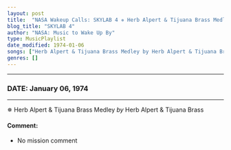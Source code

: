 ```yaml
---
layout: post
title:  "NASA Wakeup Calls: SKYLAB 4 ✵ Herb Alpert & Tijuana Brass Medley by Herb Alpert & Tijuana Brass ✺ January 06, 1974"
blog_title: "SKYLAB 4"
author: "NASA: Music to Wake Up By"
type: MusicPlaylist
date_modified: 1974-01-06
songs: ["Herb Alpert & Tijuana Brass Medley by Herb Alpert & Tijuana Brass"]
genres: []
---
```


----
### DATE: January 06, 1974
----
✵ Herb Alpert & Tijuana Brass Medley *by* Herb Alpert & Tijuana Brass  

#### Comment:
* No mission comment



<br/>
<center>
	<a target="_blank"
	   href="https://twitter.com/intent/tweet?hashtags=Space,NASA,Playlist,NASAWakeupCalls,SpaceProgram&text=🚀 {{ page.author}}, '{{ page.songs.first }}' {{ page.title }}, {{ site.url }}{{ page.url }}&via=nasawakeupcalls"><i class="fab fa-twitter" title="Tweet this page" alt="Tweet this page" style="font-size: 1.3em;"></i></a>
	&nbsp; 	<i class="fas fa-user-astronaut" style="font-size: 1.5em;"></i> &nbsp;
    <a id="custom_amazon_link"
       type="amzn" search="#"
       category="popular music">
    <i class="fab fa-amazon" style="font-size: 1.3em;"></i></a>
</center>

<!-- Randomly resolve an individual entry from a song array -->
<script src="/assets/javascript/seedrandom.min.js"></script>
<script>
  var wake_me_up = ["Herb Alpert & Tijuana Brass Medley by Herb Alpert & Tijuana Brass"];
  var prng = new Math.seedrandom();
  function randomSong() {
    song = wake_me_up[Math.floor(Math.random() * wake_me_up.length)];
    var amazon_link = document.getElementById("custom_amazon_link");
    amazon_link.setAttribute("search", song);
  }
  window.onload = randomSong();
</script>
